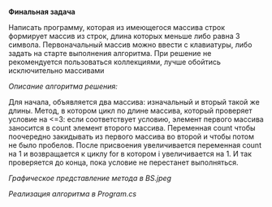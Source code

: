 **Финальная задача**

Написать программу, которая из имеющегося массива строк формирует массив из строк, длина которых меньше либо равна 3 символа. Первоначальный массив можно ввести с клавиатуры, либо задать на старте выполнения алгоритма. При решение не рекомендуется пользоваться коллекциями, лучше обойтись исключительно массивами

*Описание алгоритма решения:*

Для начала, объявляется два массива: изначальный и вторый такой же длины. 
Метод, в котором цикл по длине массива, который проверяет условие на <=3:
 если соответствует условию, элемент первого массива заносится в count элемент второго массива. Переменная count чтобы поочередно закидывать из первого массива во второй и чтобы потом не было пробелов. После присвоения увеличивается переменная count на 1 и возвращается к циклу for в котором i увеличивается на 1. И так проверяется до конца, пока условие не перестанет выполняться.

*Графическое представление метода в BS.jpeg*

*Реализация алгоритма в Program.cs*
